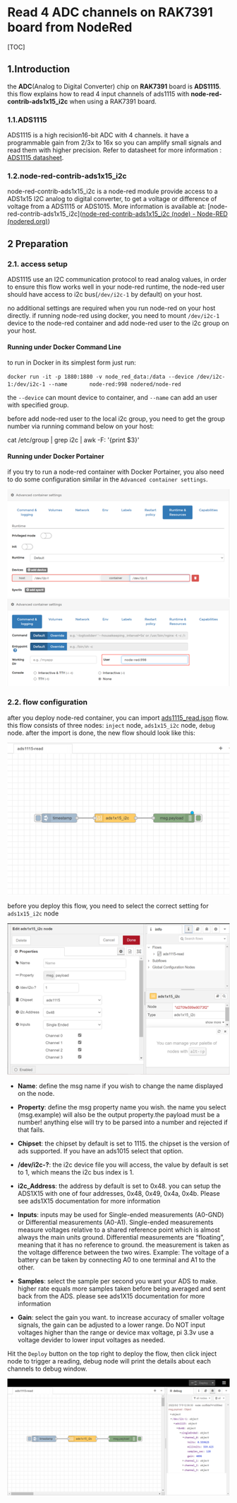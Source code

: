 # Read 4 ADC channels on RAK7391 board from NodeRed

[TOC]

## 1.Introduction

the **ADC**(Analog to Digital Converter)  chip on **RAK7391** board is **ADS1115**. this flow explains how to read 4 input channels of ads1115 with **node-red-contrib-ads1x15_i2c** when using a RAK7391 board.

### 1.1.ADS1115

ADS1115 is  a high recision16-bit ADC with 4 channels.  it have a programmable gain from 2/3x to 16x so you can amplify small signals and read them with higher precision. Refer to datasheet for more information : [ADS1115 datasheet](https://cdn-shop.adafruit.com/datasheets/ads1115.pdf).

### 1.2.node-red-contrib-ads1x15_i2c

node-red-contrib-ads1x15_i2c is a node-red module provide access to a ADS1x15 I2C analog to digital converter, to get a voltage or difference of voltage from a ADS1115 or ADS1015. More information is available at: [node-red-contrib-ads1x15_i2c]([node-red-contrib-ads1x15_i2c (node) - Node-RED (nodered.org)](https://flows.nodered.org/node/node-red-contrib-ads1x15_i2c))



## 2 Preparation


### 2.1. access setup

ADS1115 use an I2C communication protocol to read analog values, in order to ensure this flow works well in your node-red runtime, the node-red user should have access to i2c bus(`/dev/i2c-1` by default) on your host.

no additional settings are required when you run node-red on your host directly. if running node-red using docker, you need to mount `/dev/i2c-1` device to the node-red container and add node-red user to the i2c group on your host.

#### Running under Docker Command Line

to run in Docker in its simplest form just run:

`docker run -it -p 1880:1880 -v node_red_data:/data --device /dev/i2c-1:/dev/i2c-1 --name 		node-red:998 nodered/node-red`

the `--device` can mount device to container, and `--name` can add an user with specified group.

before add node-red user to the local i2c group, you need to get the group number via running command below on your host:

cat /etc/group | grep i2c | awk -F: '{print $3}'

#### Running under Docker Portainer

if you try to run a node-red container with Docker Portainer, you also need to do some configuration similar in the `Advanced container settings`.

<img src="assets/dev_mount.png" alt="dev_mount" style="zoom: 50%;" />



<img src="assets/user_setting.png" alt="user_setting" style="zoom: 50%;" />

### 2.2. flow configuration

after you deploy node-red container,  you can import  [ads1115_read.json](ads1115_read.json) flow. this flow consists of three nodes: `inject` node,  `ads1x15_i2c` node, `debug` node. after the import is done, the new flow should look like this:

<img src="assets/ads1115_read.png" alt="ads1115_read" style="zoom: 50%;" />

before you deploy this flow, you need to select the correct setting for `ads1x15_i2c` node

<img src="assets/ads1x15_i2c.png" alt="ads1x15_i2c" style="zoom: 50%;" />

- **Name**: define the msg name if you wish to change the name displayed on the node.

- **Property**: define the msg property name you wish. the name you select (msg.example) will also be the output property.the payload must be a number! anything else will try to be parsed into a number and rejected if that fails.

- **Chipset**: the chipset by default is set to 1115. the chipset is the version of ads supported. If you have an ads1015 select that option.

- **/dev/i2c-?**: the i2c device file you will access, the value by default is set to 1, which means the i2c bus index is 1.

- **i2c_Address**: the address by default is set to 0x48. you can setup the ADS1X15 with one of four addresses, 0x48, 0x49, 0x4a, 0x4b. Please see ads1X15 documentation for more information

- **Inputs**: inputs may be used for Single-ended measurements (A0-GND) or Differential measurements (A0-A1). Single-ended measurements measure voltages relative to a shared reference point which is almost always the main units ground. Differential measurements are “floating”, meaning that it has no reference to ground. the measurement is taken as the voltage difference between the two wires. Example: The voltage of a battery can be taken by connecting A0 to one terminal and A1 to the other.

- **Samples**: select the sample per second you want your ADS to make. higher rate equals more samples taken before being averaged and sent back from the ADS. please see ads1X15 documentation for more information

- **Gain**: select the gain you want. to increase accuracy of smaller voltage signals, the gain can be adjusted to a lower range. Do NOT input voltages higher than the range or device max voltage, pi 3.3v use a voltage devider to lower input voltages as needed.



Hit the `Deploy` button on the top right to deploy the flow, then click inject node to trigger a reading, debug node will print the details about each channels to debug window.

<img src="assets/debug.png" alt="debug" style="zoom:67%;" />






